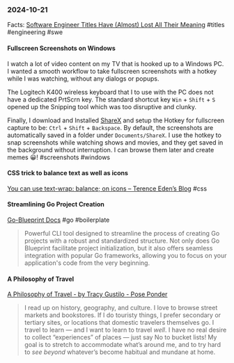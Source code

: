 ### 2024-10-21
Facts: [Software Engineer Titles Have (Almost) Lost All Their Meaning](https://www.trevorlasn.com/blog/software-engineer-titles-have-almost-lost-all-their-meaning) #titles #engineering #swe

#### Fullscreen Screenshots on Windows
I watch a lot of video content on my TV that is hooked up to a Windows PC. I wanted a smooth workflow to take fullscreen screenshots with a hotkey while I was watching, without any dialogs or popups.

The Logitech K400 wireless keyboard that I  to use with the PC  does not have a dedicated PrtScrn key. The standard shortcut key `Win` + `Shift` + `S` opened up the Snipping tool which was too disruptive and clunky.

Finally, I download and Installed [ShareX](https://getsharex.com/) and setup the Hotkey for fullscreen capture to be: `Ctrl` + `Shift` + `Backspace`. By default, the screenshots are automatically saved in a folder under `Documents/ShareX`. I  use the hotkey to snap screenshots while watching shows and movies, and they get saved in the background without interruption. I can browse them later and create memes 😀! #screenshots #windows

#### CSS trick to balance text as well as icons
[You can use text-wrap: balance; on icons – Terence Eden’s Blog](https://shkspr.mobi/blog/2024/10/you-can-use-text-wrap-balance-on-icons/) #css

#### Streamlining Go Project Creation
[Go-Blueprint Docs](https://docs.go-blueprint.dev/) #go #boilerplate

> Powerful CLI tool designed to streamline the process of creating Go projects with a robust and standardized structure. Not only does Go Blueprint facilitate project initialization, but it also offers seamless integration with popular Go frameworks, allowing you to focus on your application's code from the very beginning.

#### A Philosophy of Travel
[A Philosophy of Travel - by Tracy Gustilo - Pose Ponder](https://www.pondercraft.com/p/a-philosophy-of-travel)

> I read up on history, geography, and culture. I love to browse street markets and bookstores. If I do touristy things, I prefer secondary or tertiary sites, or locations that domestic travelers themselves go. I travel to learn — and I want to learn to travel _well_. I have no real desire to collect “experiences” of places — just say No to bucket lists! My goal is to stretch to accommodate what’s around me, and to try hard to _see_ _beyond_ whatever’s become habitual and mundane at home.

